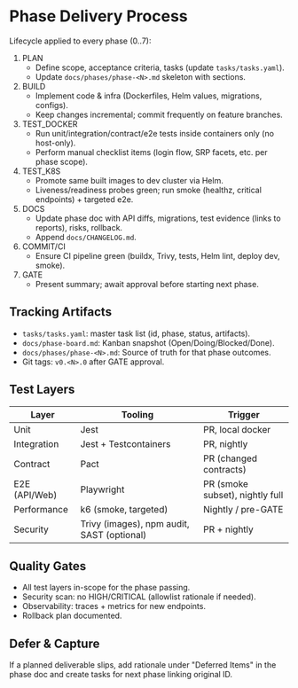 # Phase Delivery Process

Lifecycle applied to every phase (0..7):

1. PLAN
   - Define scope, acceptance criteria, tasks (update `tasks/tasks.yaml`).
   - Update `docs/phases/phase-<N>.md` skeleton with sections.
2. BUILD
   - Implement code & infra (Dockerfiles, Helm values, migrations, configs).
   - Keep changes incremental; commit frequently on feature branches.
3. TEST_DOCKER
   - Run unit/integration/contract/e2e tests inside containers only (no host-only).
   - Perform manual checklist items (login flow, SRP facets, etc. per phase scope).
4. TEST_K8S
   - Promote same built images to dev cluster via Helm.
   - Liveness/readiness probes green; run smoke (healthz, critical endpoints) + targeted e2e.
5. DOCS
   - Update phase doc with API diffs, migrations, test evidence (links to reports), risks, rollback.
   - Append `docs/CHANGELOG.md`.
6. COMMIT/CI
   - Ensure CI pipeline green (buildx, Trivy, tests, Helm lint, deploy dev, smoke).
7. GATE
   - Present summary; await approval before starting next phase.

## Tracking Artifacts
- `tasks/tasks.yaml`: master task list (id, phase, status, artifacts).
- `docs/phase-board.md`: Kanban snapshot (Open/Doing/Blocked/Done).
- `docs/phases/phase-<N>.md`: Source of truth for that phase outcomes.
- Git tags: `v0.<N>.0` after GATE approval.

## Test Layers
| Layer | Tooling | Trigger |
|-------|---------|---------|
| Unit | Jest | PR, local docker
| Integration | Jest + Testcontainers | PR, nightly
| Contract | Pact | PR (changed contracts)
| E2E (API/Web) | Playwright | PR (smoke subset), nightly full
| Performance | k6 (smoke, targeted) | Nightly / pre-GATE
| Security | Trivy (images), npm audit, SAST (optional) | PR + nightly

## Quality Gates
- All test layers in-scope for the phase passing.
- Security scan: no HIGH/CRITICAL (allowlist rationale if needed).
- Observability: traces + metrics for new endpoints.
- Rollback plan documented.

## Defer & Capture
If a planned deliverable slips, add rationale under "Deferred Items" in the phase doc and create tasks for next phase linking original ID.
